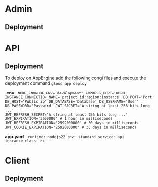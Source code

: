 # Admin
## Deployment

# API
## Deployment
To deploy on AppEngine add the following congi files and execute the deployment command <code>gloud app deploy</code>

<b>.env</b>
<code>
NODE_ENVNODE_ENV='development'
EXPRESS_PORT='8080'
INSTANCE_CONNECTION_NAME='project id:region:instance'
DB_PORT='Port'
DB_HOST='Public ip'
DB_DATABASE='Database'
DB_USERNAME='User'
DB_PASSWORD='Password'
JWT_SECRET='A string at least 256 bits long ...'
JWT_REFRESH_SECRET='A string at least 256 bits long ...'
JWT_EXPIRATION='3600000' # 1 hour in milliseconds
JWT_REFRESH_EXPIRATION='2592000000' # 30 days in milliseconds
JWT_COOKIE_EXPIRATION='2592000000' # 30 days in milliseconds
</code>

<b>app.yaml</b>
<code>
runtime: nodejs22
env: standard
service: api
instance_class: F1
</code>

# Client
## Deployment
